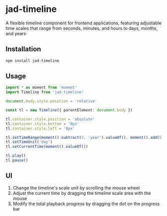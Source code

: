 # jad-timeline

A flexible timeline component for frontend applications, featuring adjustable time scales that range from seconds, minutes, and hours to days, months, and years

## Installation

```bash
npm install jad-timeline
```

## Usage

```ts
import * as moment from 'moment'
import Timeline from 'jad-timeline'

document.body.style.position = 'relative'

const tl = new Timeline({ parentElement: document.body })

tl.container.style.position = 'absolute'
tl.container.style.bottom = '0px'
tl.container.style.left = '0px'

tl.setTimeRange(moment().subtract(3, 'year').valueOf(), moment().add(5, 'year').valueOf())
tl.setTimeUnit('day')
tl.setCurrentTime(moment().valueOf())

tl.play()
tl.pause()
```

## UI

1. Change the timeline's scale unit by scrolling the mouse wheel
2. Adjust the current time by dragging the timeline scale area with the mouse
3. Modify the total playback progress by dragging the dot on the progress bar
